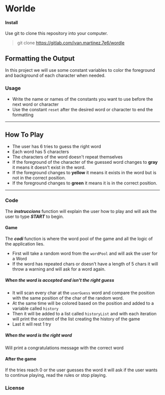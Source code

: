 
# Worlde

#### Install

Use git to clone this repository into your computer.

> git clone https://gitlab.com/ivan.martinez.7e6/wordle


## Formatting the Output

In this project we will use some constant variables to
color the foreground and background of each character
when needed.

### Usage

* Write the name or names of the constants you want
to use before the next word or character
* Use the constant `reset` after the desired word or character to end the formatting

---

## How To Play

- The user has 6 tries to guess the right word
- Each word has 5 characters
- The characters of the word doesn't repeat themselves
- If the foreground of the character of the guessed word
changes to **gray** it means it doesn't exist in the word.
- If the foreground changes to **yellow** it means it exists in
the word but is not in the correct position.
- If the foreground changes to **green** it means it is in the
correct position.

---

### Code

The ***instruccions*** function will explain the user how to play
and will ask the user to type ***START*** to begin.

#### Game

The ***codi*** function is where the word pool of the game and all the logic of the application lies.
- First will take a random word from the `wordPool` and will ask the user for a Word
- If the word has repeated chars or doesn't have a length of 5 chars it will throw a warning and will ask
for a word again.

##### When the word is accepted and isn't the right guess

- It will scan every char at the `userGuess` word and compare
the position with the same position of the char of the random
word.
- At the same time will be colored based on the position and added
to a variable called `history`
- Then it will be added to a list called `historyList` and with each iteration will print the content
of the list creating the history of the game
- Last it will rest 1 try

##### When the word is the right word

Will print a congratulations message with the correct word

#### After the game

If the tries reach 0 or the user guesses the word it will ask if the user wants to continue playing,
read the rules or stop playing.

### License
